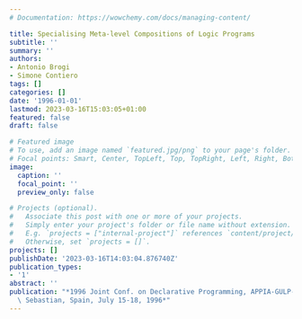 ```yaml
---
# Documentation: https://wowchemy.com/docs/managing-content/

title: Specialising Meta-level Compositions of Logic Programs
subtitle: ''
summary: ''
authors:
- Antonio Brogi
- Simone Contiero
tags: []
categories: []
date: '1996-01-01'
lastmod: 2023-03-16T15:03:05+01:00
featured: false
draft: false

# Featured image
# To use, add an image named `featured.jpg/png` to your page's folder.
# Focal points: Smart, Center, TopLeft, Top, TopRight, Left, Right, BottomLeft, Bottom, BottomRight.
image:
  caption: ''
  focal_point: ''
  preview_only: false

# Projects (optional).
#   Associate this post with one or more of your projects.
#   Simply enter your project's folder or file name without extension.
#   E.g. `projects = ["internal-project"]` references `content/project/deep-learning/index.md`.
#   Otherwise, set `projects = []`.
projects: []
publishDate: '2023-03-16T14:03:04.876740Z'
publication_types:
- '1'
abstract: ''
publication: "*1996 Joint Conf. on Declarative Programming, APPIA-GULP-PRODE'96, Donostia-San\
  \ Sebastian, Spain, July 15-18, 1996*"
---
```

